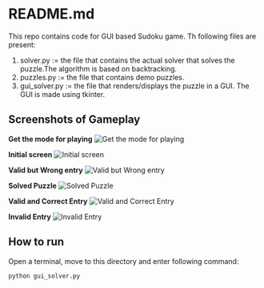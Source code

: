# README.md

This repo contains code for GUI based Sudoku game.
Th following files are present:

1. solver.py := the file that contains the actual solver that solves the puzzle.The algorithm is based on backtracking.
2. puzzles.py := the file that contains demo puzzles.
3. gui_solver.py :=  the file that renders/displays the puzzle in a GUI. The GUI is made using tkinter.

## Screenshots of Gameplay

**Get the mode for playing**
![Get the mode for playing](/screenshots/ss1.png)

**Initial screen**
![Initial screen](screenshots/ss2.png)

**Valid but Wrong entry**
![Valid but Wrong entry](screenshots/ss3.png)

**Solved Puzzle**
![Solved Puzzle](screenshots/ss4.png)

**Valid and Correct Entry**
![Valid and Correct Entry](screenshots/ss5.png)

**Invalid Entry**
![Invalid Entry](screenshots/ss6.png)

## How to run

Open a terminal, move to this directory and enter following command:

```shell
python gui_solver.py
```
